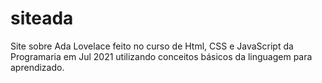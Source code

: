 # siteada
Site sobre Ada Lovelace feito no curso de Html, CSS e JavaScript da Programaria em Jul 2021 utilizando conceitos básicos da linguagem para aprendizado. 

